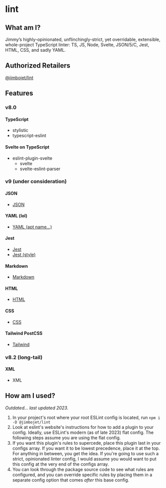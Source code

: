 # lint

## What am I?

Jimmy’s highly-opinionated, unflinchingly-strict, yet overridable, extensible, whole-project TypeScript linter: TS, JS, Node, Svelte, JSON/5/C, Jest, HTML, CSS, and sadly YAML.



## Authorized Retailers
[@jimbojet/lint](https://www.npmjs.com/package/@jimbojet/lint)



## Features

### v8.0

#### TypeScript
- stylistic
- typescript-eslint

#### Svelte on TypeScript
- eslint-plugin-svelte
  - svelte
  - svelte-eslint-parser


### v9 (under consideration)

#### JSON

- [JSON](https://github.com/ota-meshi/eslint-plugin-jsonc)

#### YAML (lol)

- [YAML (apt name...)](https://github.com/ota-meshi/eslint-plugin-yml)

#### Jest

- [Jest](https://github.com/jest-community/eslint-plugin-jest)
- [Jest (style)](https://github.com/dangreenisrael/eslint-plugin-jest-formatting)

#### Markdown

- [Markdown](https://github.com/eslint/eslint-plugin-markdown)

#### HTML

- [HTML](https://github.com/BenoitZugmeyer/eslint-plugin-html)

#### CSS

- [CSS](https://ota-meshi.github.io/eslint-plugin-css/)

#### Tailwind PostCSS

- [Tailwind](https://github.com/francoismassart/eslint-plugin-tailwindcss)


### v8.2 (long-tail)

#### XML

- XML



## How am I used?

*Outdated... last updated 2023.*

1. In your project's root where your root ESLint config is located, run ```npm i -D @jimbojet/lint```
1. Look at eslint's website's instructions for how to add a plugin to your config. Ideally, use ESLint's modern (as of late 2023) flat config. The following steps assume you are using the flat config.
1. If you want this plugin's rules to supercede, place this plugin last in your configs array. If you want it to be lowest precedence, place it at the top. For anything in between, you get the idea. If you're going to use such a strict, opinionated linter config, I would assume you would want to put this config at the very end of the configs array.
1. You can look through the package source code to see what rules are configured, and you can override specific rules by placing them in a separate config option that comes *after* this base config.
